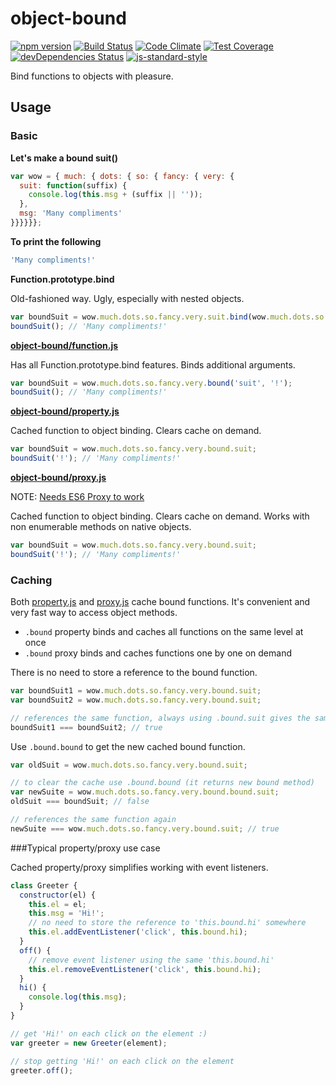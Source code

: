 # object-bound
[![npm version](https://img.shields.io/npm/v/object-bound.svg)](https://www.npmjs.com/package/object-bound)
[![Build Status](https://img.shields.io/travis/vlazar/object-bound.svg)](https://travis-ci.org/vlazar/object-bound)
[![Code Climate](https://img.shields.io/codeclimate/github/vlazar/object-bound.svg)](https://codeclimate.com/github/vlazar/object-bound)
[![Test Coverage](https://img.shields.io/codeclimate/coverage/github/vlazar/object-bound.svg)](https://codeclimate.com/github/vlazar/object-bound/coverage)
[![devDependencies Status](https://img.shields.io/david/dev/vlazar/object-bound.svg)](https://david-dm.org/vlazar/object-bound#info=devDependencies)
[![js-standard-style](https://img.shields.io/badge/code%20style-standard-brightgreen.svg)](https://github.com/feross/standard)

Bind functions to objects with pleasure.

## Usage

### Basic

**Let's make a bound suit()**

```javascript
var wow = { much: { dots: { so: { fancy: { very: {
  suit: function(suffix) {
    console.log(this.msg + (suffix || ''));
  },
  msg: 'Many compliments'
}}}}}};
```

**To print the following**

```javascript
'Many compliments!'
```

**Function.prototype.bind**

Old-fashioned way. Ugly, especially with nested objects.

```javascript
var boundSuit = wow.much.dots.so.fancy.very.suit.bind(wow.much.dots.so.fancy.very, '!');
boundSuit(); // 'Many compliments!'
```

**[object-bound/function.js](function.js)**

Has all Function.prototype.bind features. Binds additional arguments.

```javascript
var boundSuit = wow.much.dots.so.fancy.very.bound('suit', '!');
boundSuit(); // 'Many compliments!'
```

**[object-bound/property.js](property.js)**

Cached function to object binding. Clears cache on demand.

```javascript
var boundSuit = wow.much.dots.so.fancy.very.bound.suit;
boundSuit('!'); // 'Many compliments!'
```

**[object-bound/proxy.js](proxy.js)**

NOTE: [Needs ES6 Proxy to work](https://developer.mozilla.org/en/docs/Web/JavaScript/Reference/Global_Objects/Proxy)

Cached function to object binding. Clears cache on demand. Works with non enumerable methods on native objects.

```javascript
var boundSuit = wow.much.dots.so.fancy.very.bound.suit;
boundSuit('!'); // 'Many compliments!'
```

### Caching

Both [property.js](property.js) and [proxy.js](proxy.js) cache bound functions. It's convenient and very fast way to access object methods.

* ```.bound``` property binds and caches all functions on the same level at once
* ```.bound``` proxy binds and caches functions one by one on demand

There is no need to store a reference to the bound function.

```javascript
var boundSuit1 = wow.much.dots.so.fancy.very.bound.suit;
var boundSuit2 = wow.much.dots.so.fancy.very.bound.suit;

// references the same function, always using .bound.suit gives the same result
boundSuit1 === boundSuit2; // true
```

Use ```.bound.bound``` to get the new cached bound function.

```javascript
var oldSuit = wow.much.dots.so.fancy.very.bound.suit;

// to clear the cache use .bound.bound (it returns new bound method)
var newSuite = wow.much.dots.so.fancy.very.bound.bound.suit;
oldSuit === boundSuit; // false

// references the same function again
newSuite === wow.much.dots.so.fancy.very.bound.suit; // true
```

###Typical property/proxy use case

Cached property/proxy simplifies working with event listeners.

```javascript
class Greeter {
  constructor(el) {
    this.el = el;
    this.msg = 'Hi!';
    // no need to store the reference to 'this.bound.hi' somewhere
    this.el.addEventListener('click', this.bound.hi);
  }
  off() {
    // remove event listener using the same 'this.bound.hi'
    this.el.removeEventListener('click', this.bound.hi);
  }
  hi() {
    console.log(this.msg);
  }
}

// get 'Hi!' on each click on the element :)
var greeter = new Greeter(element);

// stop getting 'Hi!' on each click on the element
greeter.off();
```
